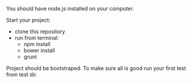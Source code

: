You should have node.js installed on your computer.

Start your project:
- clone this repository
- run from terminal:
    - npm install
    - bower install
    - grunt

Project should be bootstraped. To make sure all is good run your first test from test dir. 
